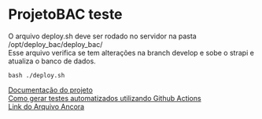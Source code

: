 # ProjetoBAC teste

O arquivo deploy.sh deve ser rodado no servidor na pasta /opt/deploy_bac/deploy_bac/ <br>
Esse arquivo verifica se tem alterações na branch develop e sobe o strapi e atualiza o banco de dados. <br>

````
bash ./deploy.sh
````


<a href="https://drive.google.com/drive/folders/1N5tp2sXNRAkRtYCTN1GdGRHjneLgHH0N?usp=sharing">Documentação do projeto</a></br>
<a href='https://docs.google.com/document/d/1CJ2wuHGcC0_CZDwEdN2eRvbBWkOMpLSR1ol0Q_SBpyo/edit?usp=sharing'>Como gerar testes automatizados utilizando Github Actions </a></br>
<a href='https://docs.google.com/document/d/1lHnm8Mg9bgV2LYQ3mRDynscODXDIUQxJzAzgxfNbIpw/edit?usp=sharing'> Link do Arquivo Ancora </a>

